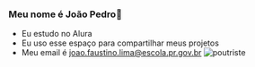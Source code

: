 ### Meu nome é João Pedro🖤
- Eu estudo no Alura
- Eu uso esse espaço para compartilhar meus projetos
- Meu email é joao.faustino.lima@escola.pr.gov.br
![poutriste](https://media.tenor.com/Mow3BwJQLc8AAAAi/cat-cat-meme.gif)
